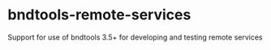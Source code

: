 # bndtools-remote-services
Support for use of bndtools 3.5+ for developing and testing remote services
